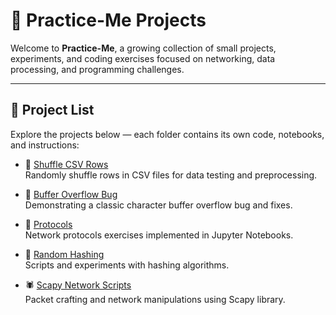 # 🚀 Practice-Me Projects

Welcome to **Practice-Me**, a growing collection of small projects, experiments, and coding exercises focused on networking, data processing, and programming challenges.

---

## 📂 Project List

Explore the projects below — each folder contains its own code, notebooks, and instructions:

- 🔀 [Shuffle CSV Rows](./shuffle-csv-rows)  
  Randomly shuffle rows in CSV files for data testing and preprocessing.

- 🐛 [Buffer Overflow Bug](./bug_char_bufferoverflow)  
  Demonstrating a classic character buffer overflow bug and fixes.

- 📡 [Protocols](./protocols)  
  Network protocols exercises implemented in Jupyter Notebooks.

- 🔐 [Random Hashing](./random-hashing)  
  Scripts and experiments with hashing algorithms.

- 🕷️ [Scapy Network Scripts](./scapy)  
  Packet crafting and network manipulations using Scapy library.

